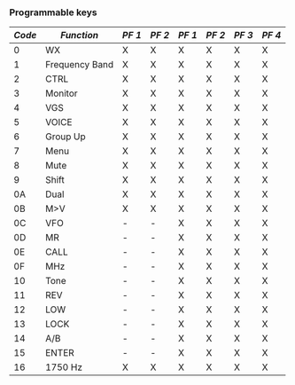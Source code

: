 ### Programmable keys
|*Code*|*Function*|*PF 1*|*PF 2*|*PF 1*|*PF 2*|*PF 3*|*PF 4*|
|---|---|---|---|---|---|---|---|
|0|WX|X|X|X|X|X|X
|1|Frequency Band|X|X|X|X|X|X
|2|CTRL|X|X|X|X|X|X
|3|Monitor|X|X|X|X|X|X
|4|VGS|X|X|X|X|X|X
|5|VOICE|X|X|X|X|X|X
|6|Group Up|X|X|X|X|X|X
|7|Menu|X|X|X|X|X|X
|8|Mute|X|X|X|X|X|X 
|9|Shift|X|X|X|X|X|X 
|0A|Dual|X|X|X|X|X|X 
|0B|M>V|X|X|X|X|X|X 
|0C|VFO|-|-|X|X|X|X
|0D|MR|-|-|X|X|X|X
|0E|CALL|-|-|X|X|X|X
|0F|MHz|-|-|X|X|X|X 
|10|Tone|-|-|X|X|X|X
|11|REV|-|-|X|X|X|X
|12|LOW|-|-|X|X|X|X
|13|LOCK|-|-|X|X|X|X
|14|A/B|-|-|X|X|X|X 
|15|ENTER|-|-|X|X|X|X
|16|1750 Hz|X|X|X|X|X|X
